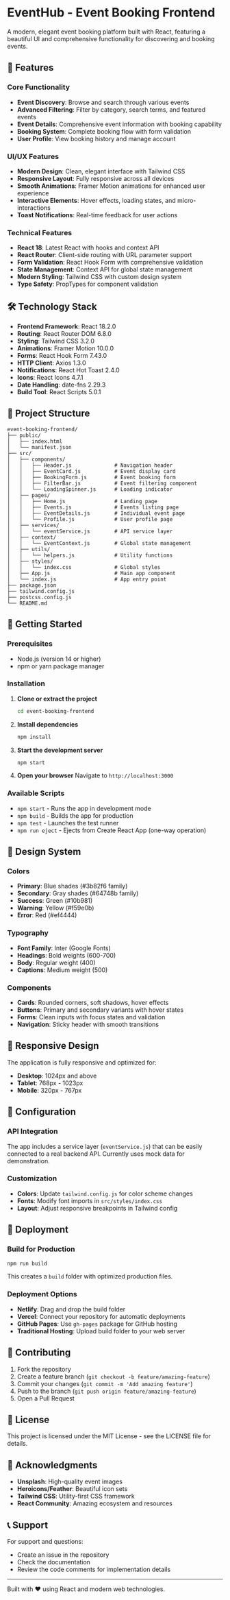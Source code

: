 # EventHub - Event Booking Frontend

A modern, elegant event booking platform built with React, featuring a beautiful UI and comprehensive functionality for discovering and booking events.

## 🌟 Features

### Core Functionality
- **Event Discovery**: Browse and search through various events
- **Advanced Filtering**: Filter by category, search terms, and featured events
- **Event Details**: Comprehensive event information with booking capability
- **Booking System**: Complete booking flow with form validation
- **User Profile**: View booking history and manage account

### UI/UX Features
- **Modern Design**: Clean, elegant interface with Tailwind CSS
- **Responsive Layout**: Fully responsive across all devices
- **Smooth Animations**: Framer Motion animations for enhanced user experience
- **Interactive Elements**: Hover effects, loading states, and micro-interactions
- **Toast Notifications**: Real-time feedback for user actions

### Technical Features
- **React 18**: Latest React with hooks and context API
- **React Router**: Client-side routing with URL parameter support
- **Form Validation**: React Hook Form with comprehensive validation
- **State Management**: Context API for global state management
- **Modern Styling**: Tailwind CSS with custom design system
- **Type Safety**: PropTypes for component validation

## 🛠️ Technology Stack

- **Frontend Framework**: React 18.2.0
- **Routing**: React Router DOM 6.8.0
- **Styling**: Tailwind CSS 3.2.0
- **Animations**: Framer Motion 10.0.0
- **Forms**: React Hook Form 7.43.0
- **HTTP Client**: Axios 1.3.0
- **Notifications**: React Hot Toast 2.4.0
- **Icons**: React Icons 4.7.1
- **Date Handling**: date-fns 2.29.3
- **Build Tool**: React Scripts 5.0.1

## 📁 Project Structure

```
event-booking-frontend/
├── public/
│   ├── index.html
│   └── manifest.json
├── src/
│   ├── components/
│   │   ├── Header.js              # Navigation header
│   │   ├── EventCard.js           # Event display card
│   │   ├── BookingForm.js         # Event booking form
│   │   ├── FilterBar.js           # Event filtering component
│   │   └── LoadingSpinner.js      # Loading indicator
│   ├── pages/
│   │   ├── Home.js                # Landing page
│   │   ├── Events.js              # Events listing page
│   │   ├── EventDetails.js        # Individual event page
│   │   └── Profile.js             # User profile page
│   ├── services/
│   │   └── eventService.js        # API service layer
│   ├── context/
│   │   └── EventContext.js        # Global state management
│   ├── utils/
│   │   └── helpers.js             # Utility functions
│   ├── styles/
│   │   └── index.css              # Global styles
│   ├── App.js                     # Main app component
│   └── index.js                   # App entry point
├── package.json
├── tailwind.config.js
├── postcss.config.js
└── README.md
```

## 🚀 Getting Started

### Prerequisites
- Node.js (version 14 or higher)
- npm or yarn package manager

### Installation

1. **Clone or extract the project**
   ```bash
   cd event-booking-frontend
   ```

2. **Install dependencies**
   ```bash
   npm install
   ```

3. **Start the development server**
   ```bash
   npm start
   ```

4. **Open your browser**
   Navigate to `http://localhost:3000`

### Available Scripts

- `npm start` - Runs the app in development mode
- `npm build` - Builds the app for production
- `npm test` - Launches the test runner
- `npm run eject` - Ejects from Create React App (one-way operation)

## 🎨 Design System

### Colors
- **Primary**: Blue shades (#3b82f6 family)
- **Secondary**: Gray shades (#64748b family)
- **Success**: Green (#10b981)
- **Warning**: Yellow (#f59e0b)
- **Error**: Red (#ef4444)

### Typography
- **Font Family**: Inter (Google Fonts)
- **Headings**: Bold weights (600-700)
- **Body**: Regular weight (400)
- **Captions**: Medium weight (500)

### Components
- **Cards**: Rounded corners, soft shadows, hover effects
- **Buttons**: Primary and secondary variants with hover states
- **Forms**: Clean inputs with focus states and validation
- **Navigation**: Sticky header with smooth transitions

## 📱 Responsive Design

The application is fully responsive and optimized for:
- **Desktop**: 1024px and above
- **Tablet**: 768px - 1023px
- **Mobile**: 320px - 767px

## 🔧 Configuration

### API Integration
The app includes a service layer (`eventService.js`) that can be easily connected to a real backend API. Currently uses mock data for demonstration.

### Customization
- **Colors**: Update `tailwind.config.js` for color scheme changes
- **Fonts**: Modify font imports in `src/styles/index.css`
- **Layout**: Adjust responsive breakpoints in Tailwind config

## 🚀 Deployment

### Build for Production
```bash
npm run build
```

This creates a `build` folder with optimized production files.

### Deployment Options
- **Netlify**: Drag and drop the build folder
- **Vercel**: Connect your repository for automatic deployments
- **GitHub Pages**: Use `gh-pages` package for GitHub hosting
- **Traditional Hosting**: Upload build folder to your web server

## 🤝 Contributing

1. Fork the repository
2. Create a feature branch (`git checkout -b feature/amazing-feature`)
3. Commit your changes (`git commit -m 'Add amazing feature'`)
4. Push to the branch (`git push origin feature/amazing-feature`)
5. Open a Pull Request

## 📄 License

This project is licensed under the MIT License - see the LICENSE file for details.

## 🙏 Acknowledgments

- **Unsplash**: High-quality event images
- **Heroicons/Feather**: Beautiful icon sets
- **Tailwind CSS**: Utility-first CSS framework
- **React Community**: Amazing ecosystem and resources

## 📞 Support

For support and questions:
- Create an issue in the repository
- Check the documentation
- Review the code comments for implementation details

---

Built with ❤️ using React and modern web technologies.